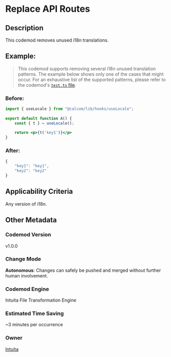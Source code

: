 # Replace API Routes

## Description

This codemod removes unused i18n translations.

## Example:

>This codemod supports removing several i18n unused translation patterns. The example below shows only one of the cases that might occur. For an exhaustive list of the supported patterns, please refer to the codemod's [`test.ts` file](./test.ts).

### Before:

```jsx
import { useLocale } from "@calcom/lib/hooks/useLocale";
		
export default function A() {
	const { t } = useLocale();
	
	return <p>{t('key1')}</p>
}
```

### After:
```jsx
{
	"key1": "key1",
	"key2": "key2"
}
```

## Applicability Criteria

Any version of i18n.

## Other Metadata

### Codemod Version

v1.0.0

### Change Mode

**Autonomous**: Changes can safely be pushed and merged without further human involvement.

### **Codemod Engine**

Intuita File Transformation Engine

### Estimated Time Saving

~3 minutes per occurrence

### Owner

[Intuita](https://github.com/intuita-inc)